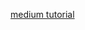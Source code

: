 [medium tutorial](https://medium.com/@amsokol.com/tutorial-how-to-develop-go-grpc-microservice-with-http-rest-endpoint-middleware-kubernetes-daebb36a97e9https://medium.com/@amsokol.com/tutorial-how-to-develop-go-grpc-microservice-with-http-rest-endpoint-middleware-kubernetes-daebb36a97e9)